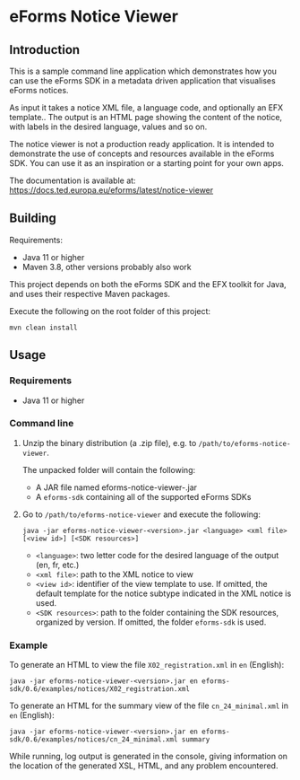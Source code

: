 # eForms Notice Viewer

## Introduction

This is a sample command line application which demonstrates how you can use the eForms SDK in a metadata driven application that visualises eForms notices.

As input it takes a notice XML file, a language code, and optionally an EFX template..
The output is an HTML page showing the content of the notice, with labels in the desired language, values and so on.

The notice viewer is not a production ready application. It is intended to demonstrate the use of concepts and resources available in the eForms SDK. You can use it as an inspiration or a starting point for your own apps.

The documentation is available at: https://docs.ted.europa.eu/eforms/latest/notice-viewer

## Building

Requirements:

* Java 11 or higher
* Maven 3.8, other versions probably also work

This project depends on both the eForms SDK and the EFX toolkit for Java, and uses their respective Maven packages.

Execute the following on the root folder of this project:

```
mvn clean install
```

## Usage

### Requirements

* Java 11 or higher

### Command line

1. Unzip the binary distribution (a .zip file), e.g. to `/path/to/eforms-notice-viewer`.

   The unpacked folder will contain the following:
     - A JAR file named eforms-notice-viewer-<version>.jar
     - A `eforms-sdk` containing all of the supported eForms SDKs

2. Go to `/path/to/eforms-notice-viewer` and execute the following:

   ```
   java -jar eforms-notice-viewer-<version>.jar <language> <xml file> [<view id>] [<SDK resources>]
   ```

   - `<language>`: two letter code for the desired language of the output (en, fr, etc.)
   - `<xml file>`: path to the XML notice to view
   - `<view id>`: identifier of the view template to use. If omitted, the default template for the notice subtype indicated in the XML notice is used.
   - `<SDK resources>`: path to the folder containing the SDK resources, organized by version. If omitted, the folder `eforms-sdk` is used.

### Example

To generate an HTML to view the file `X02_registration.xml` in `en` (English):

```
java -jar eforms-notice-viewer-<version>.jar en eforms-sdk/0.6/examples/notices/X02_registration.xml
```

To generate an HTML for the summary view of the file `cn_24_minimal.xml` in `en` (English):

```
java -jar eforms-notice-viewer-<version>.jar en eforms-sdk/0.6/examples/notices/cn_24_minimal.xml summary
```

While running, log output is generated in the console, giving information on the location of the generated XSL, HTML, and any problem encountered.
